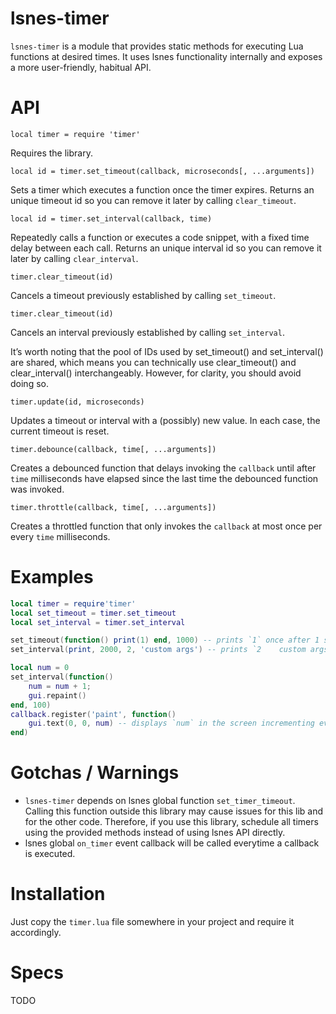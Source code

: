 # lsnes-timer

`lsnes-timer` is a module that provides static methods for executing Lua
functions at desired times. It uses lsnes functionality internally and
exposes a more user-friendly, habitual API.

# API

`local timer = require 'timer'`

Requires the library.

`local id = timer.set_timeout(callback, microseconds[, ...arguments])`

Sets a timer which executes a function once the timer expires. Returns
an unique timeout id so you can remove it later by calling
`clear_timeout`.

`local id = timer.set_interval(callback, time)`

Repeatedly calls a function or executes a code snippet, with a fixed
time delay between each call. Returns an unique interval id so you can
remove it later by calling `clear_interval`.

`timer.clear_timeout(id)`

Cancels a timeout previously established by calling `set_timeout`.

`timer.clear_timeout(id)`

Cancels an interval previously established by calling `set_interval`.

It’s worth noting that the pool of IDs used by set\_timeout() and
set\_interval() are shared, which means you can technically use
clear\_timeout() and clear\_interval() interchangeably. However, for
clarity, you should avoid doing so.

`timer.update(id, microseconds)`

Updates a timeout or interval with a (possibly) new value. In each case,
the current timeout is reset.

`timer.debounce(callback, time[, ...arguments])`

Creates a debounced function that delays invoking the `callback` until
after `time` milliseconds have elapsed since the last time the debounced
function was invoked.

`timer.throttle(callback, time[, ...arguments])`

Creates a throttled function that only invokes the `callback` at most
once per every `time` milliseconds.

# Examples

``` lua
local timer = require'timer'
local set_timeout = timer.set_timeout
local set_interval = timer.set_interval

set_timeout(function() print(1) end, 1000) -- prints `1` once after 1 second
set_interval(print, 2000, 2, 'custom args') -- prints `2	custom args` every 2 seconds after

local num = 0
set_interval(function()
    num = num + 1;
    gui.repaint()
end, 100)
callback.register('paint', function()
    gui.text(0, 0, num) -- displays `num` in the screen incrementing every 0.1 second, regardless of whether the emulator is paused or not
end)
```

# Gotchas / Warnings

- `lsnes-timer` depends on lsnes global function `set_timer_timeout`.
  Calling this function outside this library may cause issues for this
  lib and for the other code. Therefore, if you use this library,
  schedule all timers using the provided methods instead of using lsnes
  API directly.
- lsnes global `on_timer` event callback will be called everytime a
  callback is executed.

# Installation

Just copy the `timer.lua` file somewhere in your project and require it
accordingly.

# Specs

TODO
